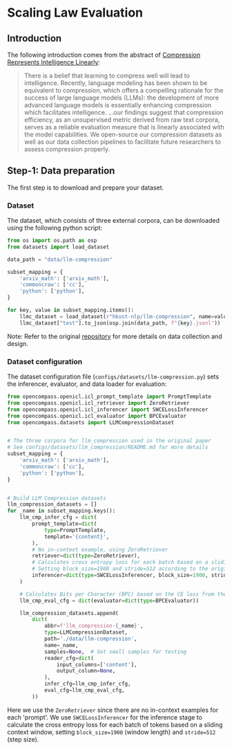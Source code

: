 # Scaling Law Evaluation

## Introduction

The following introduction comes from the abstract of [Compression Represents Intelligence Linearly](https://arxiv.org/abs/2404.09937):

>There is a belief that learning to compress well will lead to intelligence. Recently, language modeling has been shown to be equivalent to compression, which offers a compelling rationale for the success of large language models (LLMs): the development of more advanced language models is essentially enhancing compression which facilitates intelligence. ...our findings suggest that compression efficiency, as an unsupervised metric derived from raw text corpora, serves as a reliable evaluation measure that is linearly associated with the model capabilities. We open-source our compression datasets as well as our data collection pipelines to facilitate future researchers to assess compression properly.

## Step-1: Data preparation

The first step is to download and prepare your dataset.

### Dataset
The dataset, which consists of three external corpora, can be downloaded using the following python script:

```python
from os import os.path as osp
from datasets import load_dataset

data_path = "data/llm-compression"

subset_mapping = {
    'arxiv_math': ['arxiv_math'],
    'commoncraw': ['cc'],
    'python': ['python'],
}

for key, value in subset_mapping.items():
    llmc_dataset = load_dataset(r"hkust-nlp/llm-compression", name=value)
    llmc_dataset["test"].to_json(osp.join(data_path, f"{key}.jsonl"))
```

Note: Refer to the original [repository](https://github.com/hkust-nlp/llm-compression-intelligence) for more details on data collection and design.

### Dataset configuration

The dataset configuration file (`configs/datasets/llm-compression.py`) sets the inferencer, evaluator, and data loader for evaluation:

```python
from opencompass.openicl.icl_prompt_template import PromptTemplate
from opencompass.openicl.icl_retriever import ZeroRetriever
from opencompass.openicl.icl_inferencer import SWCELossInferencer
from opencompass.openicl.icl_evaluator import BPCEvaluator
from opencompass.datasets import LLMCompressionDataset


# The three corpora for llm_compression used in the original paper
# See configs/datasets/llm_compression/README.md for more details
subset_mapping = {
    'arxiv_math': ['arxiv_math'],
    'commoncraw': ['cc'],
    'python': ['python'],
}


# Build LLM Compression datasets
llm_compression_datasets = []
for _name in subset_mapping.keys():
    llm_cmp_infer_cfg = dict(
        prompt_template=dict(
            type=PromptTemplate,
            template='{content}',
        ),
        # No in-context example, using ZeroRetriever
        retriever=dict(type=ZeroRetriever),
        # Calculates cross entropy loss for each batch based on a sliding context window
        # Setting block_size=1900 and stride=512 according to the original paper
        inferencer=dict(type=SWCELossInferencer, block_size=1900, stride=512),
    )

    # Calculates Bits per Character (BPC) based on the CE loss from the inference stage
    llm_cmp_eval_cfg = dict(evaluator=dict(type=BPCEvaluator))

    llm_compression_datasets.append(
        dict(
            abbr=f'llm_compression-{_name}',
            type=LLMCompressionDataset,
            path='./data/llm-compression',
            name=_name,
            samples=None,  # Set small samples for testing
            reader_cfg=dict(
                input_columns=['content'],
                output_column=None,
            ),
            infer_cfg=llm_cmp_infer_cfg,
            eval_cfg=llm_cmp_eval_cfg,
        ))
```

Here we use the `ZeroRetriever` since there are no in-context examples for each 'prompt'. We use `SWCELossInferencer` for the inference stage to calculate the cross entropy loss for each batch of tokens based on a sliding context window, setting `block_size=1900` (window length) and `stride=512` (step size).